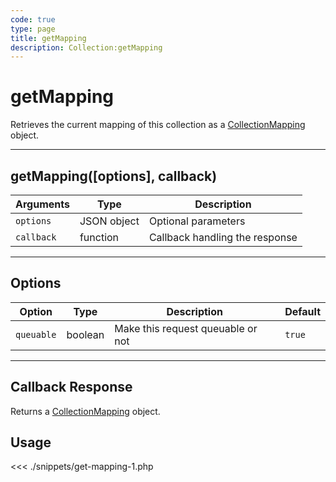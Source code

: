 ```yaml
---
code: true
type: page
title: getMapping
description: Collection:getMapping
---
```


# getMapping

Retrieves the current mapping of this collection as a [CollectionMapping](/sdk/php/3/classes/collection-mapping/) object.

---

## getMapping([options], callback)

| Arguments  | Type        | Description                    |
| ---------- | ----------- | ------------------------------ |
| `options`  | JSON object | Optional parameters            |
| `callback` | function    | Callback handling the response |

---

## Options

| Option     | Type    | Description                       | Default |
| ---------- | ------- | --------------------------------- | ------- |
| `queuable` | boolean | Make this request queuable or not | `true`  |

---

## Callback Response

Returns a [CollectionMapping](/sdk/php/3/classes/collection-mapping/) object.

## Usage

<<< ./snippets/get-mapping-1.php

